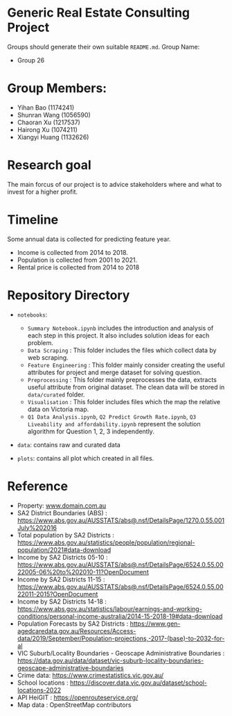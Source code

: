 # Generic Real Estate Consulting Project
Groups should generate their own suitable `README.md`.
Group Name:  
- Group 26

# Group Members:  
- Yihan Bao (1174241)
- Shunran Wang (1056590)
- Chaoran Xu (1217537)
- Hairong Xu (1074211)
- Xiangyi Huang (1132626)

# Research goal 
The main forcus of our project is to advice stakeholders where and what to invest for a higher profit.

# Timeline 
Some annual data is collected for predicting feature year.  
- Income is collected from 2014 to 2018.
- Population is collected from 2001 to 2021.
- Rental price is collected from 2014 to 2018

# Repository Directory
- `notebooks`: 
  - `Summary Notebook.ipynb` includes the introduction and analysis of each step in this project. It also includes solution ideas for each problem.  
  - `Data Scraping` : This folder includes the files which collect data by web scraping. 
  - `Feature Engineering` : This folder mainly consider creating the useful attributes for project and merge dataset for solving question. 
  - `Preprocessing` : This folder mainly preprocesses the data, extracts useful attribute from original dataset. The clean data will be stored in `data/curated` folder. 
  - `Visualisation` : This folder includes files which the map the relative data on Victoria map.
  - `Q1 Data Analysis.ipynb`, `Q2 Predict Growth Rate.ipynb`, `Q3 Liveability and affordability.ipynb` represent the solution algorithm for Question 1, 2, 3 independently.  
  
- `data`: contains raw and curated data
- `plots`: contains all plot which created in all files. 

# Reference
- Property: www.domain.com.au
- SA2 District Boundaries (ABS) : https://www.abs.gov.au/AUSSTATS/abs@.nsf/DetailsPage/1270.0.55.001July%202016
- Total population by SA2 Districts : https://www.abs.gov.au/statistics/people/population/regional-population/2021#data-download
- Income by SA2 Districts 05-10 : https://www.abs.gov.au/AUSSTATS/abs@.nsf/DetailsPage/6524.0.55.0022005-06%20to%202010-11?OpenDocument
- Income by SA2 Districts 11-15 : https://www.abs.gov.au/AUSSTATS/abs@.nsf/DetailsPage/6524.0.55.0022011-2015?OpenDocument
- Income by SA2 Districts	14-18 : https://www.abs.gov.au/statistics/labour/earnings-and-working-conditions/personal-income-australia/2014-15-2018-19#data-download
- Population Forecasts by SA2 Districts : https://www.gen-agedcaredata.gov.au/Resources/Access-data/2019/September/Population-projections,-2017-(base)-to-2032-for-al
- VIC Suburb/Locality Boundaries - Geoscape Administrative Boundaries : https://data.gov.au/data/dataset/vic-suburb-locality-boundaries-geoscape-administrative-boundaries
- Crime data: https://www.crimestatistics.vic.gov.au/
- School locations : https://discover.data.vic.gov.au/dataset/school-locations-2022
- API HeiGIT : https://openrouteservice.org/ 
- Map data : OpenStreetMap contributors
